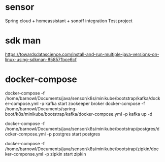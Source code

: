 # sensor

Spring cloud + homeassistant + sonoff integration Test project

# sdk man

https://towardsdatascience.com/install-and-run-multiple-java-versions-on-linux-using-sdkman-858571bce6cf

# docker-compose

docker-compose -f /home/barnowl/Documents/java/sensor/k8s/minikube/bootstrap/kafka/docker-compose.yml -p kafka start zookeeper broker
docker-compose -f /home/barnowl/Documents/spring-boot/k8s/minikube/bootstrap/kafka/docker-compose.yml -p kafka up -d

docker-compose -f /home/barnowl/Documents/java/sensor/k8s/minikube/bootstrap/postgres/docker-compose.yml -p postgres start postgres

docker-compose -f /home/barnowl/Documents/java/sensor/k8s/minikube/bootstrap/zipkin/docker-componse.yml -p zipkin start zipkin

